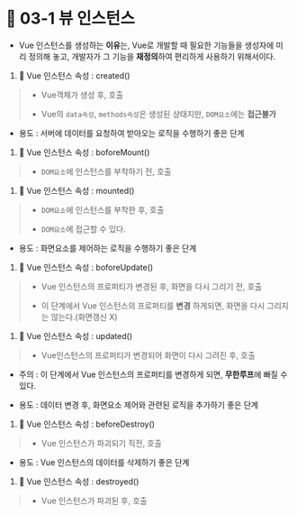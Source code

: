 # 🐫 03-1 뷰 인스턴스

* Vue 인스턴스를 생성하는 **이유**는, Vue로 개발할 때 필요한 기능들을 생성자에 미리 정의해 놓고, 개발자가 그 기능을 **재정의**하여 편리하게 사용하기 위해서이다.

1. 🐫 Vue 인스턴스 속성 : created()

  > * Vue객체가 생성 후, 호출
  >
  > * Vue의 ``data속성``, ``methods속성``은 생성된 상태지만, ``DOM요소``에는 **접근불가**
  >

  * 용도 : 서버에 데이터를 요청하여 받아오는 로직을 수행하기 좋은 단계


1. 🐫 Vue 인스턴스 속성 : boforeMount()

  > * ``DOM요소``에 인스턴스를 부착하기 전, 호출


1. 🐫 Vue 인스턴스 속성 : mounted()

  > * ``DOM요소``에 인스턴스를 부착한 후, 호출
  >
  > * ``DOM요소``에 접근할 수 있다.

  * 용도 : 화면요소를 제어하는 로직을 수행하기 좋은 단계


1. 🐫 Vue 인스턴스 속성 : boforeUpdate()

  > * Vue 인스턴스의 프로퍼티가 변경된 후, 화면을 다시 그리기 전, 호출
  >
  > * 이 단계에서 Vue 인스턴스의 프로퍼티를 **변경** 하게되면, 화면을 다시 그리지는 않는다.(화면갱신 X)


1. 🐫 Vue 인스턴스 속성 : updated()

  > * Vue인스턴스의 프로퍼티가 변경되어 화면이 다시 그려진 후, 호출

  * 주의 : 이 단계에서 Vue 인스턴스의 프로퍼티를 변경하게 되면, **무한루프**에 빠질 수 있다.

  * 용도 : 데이터 변경 후, 화면요소 제어와 관련된 로직을 추가하기 좋은 단계


1. 🐫 Vue 인스턴스 속성 : beforeDestroy()

  > * Vue 인스턴스가 파괴되기 직전, 호출

  * 용도 : Vue 인스턴스의 데이터를 삭제하기 좋은 단계


1. 🐫 Vue 인스턴스 속성 : destroyed()

  > * Vue 인스턴스가 파괴된 후, 호출
